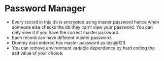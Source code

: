 # Password Manager 
- Every record in this db is encrypted using master password hence when someone else checks the db they can't view your password. You can only view it if you have the correct master password.
- Each record can have different master password.
- Dummy data entered has master password as test@123.
- You can remove environment variable dependency by hard coding the salt value of your choice.
